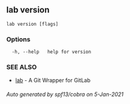 ## lab version



```
lab version [flags]
```

### Options

```
  -h, --help   help for version
```

### SEE ALSO

* [lab](index.md)	 - A Git Wrapper for GitLab

###### Auto generated by spf13/cobra on 5-Jan-2021
